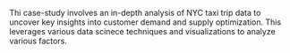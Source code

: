 Thi case-study involves an in-depth analysis of NYC taxi trip data to uncover key insights into customer demand and supply optimization. This leverages various data scinece techniques and visualizations to analyze various factors.
